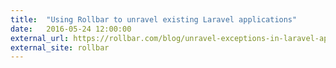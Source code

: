 ```yaml
---
title:  "Using Rollbar to unravel existing Laravel applications"
date:   2016-05-24 12:00:00
external_url: https://rollbar.com/blog/unravel-exceptions-in-laravel-applications/
external_site: rollbar
---
```

